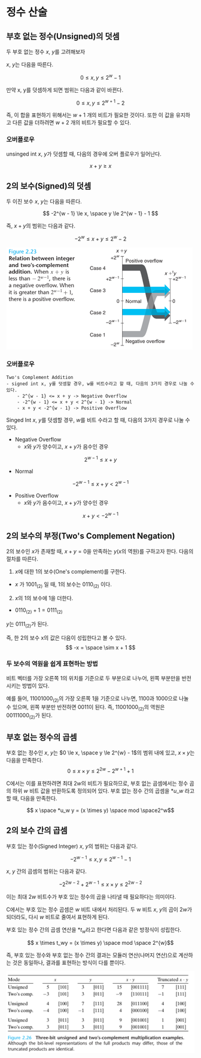 # 정수 산술

## 부호 없는 정수(Unsigned)의 덧셈

두 부호 없는 정수 $x$, $y$를 고려해보자

$x$, $y$는 다음을 따른다.

$$ 0 \le x, y \le 2^w - 1 $$

만약 x, y를 덧셈하게 되면 범위는 다음과 같이 바뀐다.

$$ 0 \le x, y \le 2^{w+1} - 2 $$

즉, 이 합을 표현하기 위해서는 $w + 1$ 개의 비트가 필요한 것이다. 또한 이 값을 유지하고 다른 값을 더하려면 $w + 2$ 개의 비트가 필요할 수 있다.

### 오버플로우

unsinged int $x$, $y$가 덧셈할 때, 다음의 경우에 오버 플로우가 일어난다.

$$ x + y \ge x$$

## 2의 보수(Signed)의 덧셈

두 이진 보수 $x$, $y$는 다음을 따른다.

$$ -2^{w - 1} \le x, \space y \le 2^{w - 1} - 1 $$

즉, $x + y$의 범위는 다음과 같다.

$$ -2^w \le x + y \le 2^{w} -2 $$

![2의 보수 간의 덧셈에 대한 관계](./static//img1.PNG)

### 오버플로우

    Two's Complement Addition
    - signed int x, y를 덧셈할 경우, w를 비트수라고 할 때, 다음의 3가지 경우로 나눌 수 있다.
        - 2^{w - 1} <= x + y -> Negative Overflow
        - -2^{w - 1} <= x + y < 2^{w - 1} -> Normal
        - x + y < -2^{w - 1} -> Positive Overflow

Singed Int $x$, $y$를 덧셈할 경우, $w$를 비트 수라고 할 때, 다음의 3가지 경우로 나눌 수 있다.

-   Negative Overflow
    -   $x$와 $y$가 양수이고, $x + y$가 음수인 경우

$$ 2^{w - 1} \le x + y $$

-   Normal

$$ -2^{w - 1} \le x + y \lt 2^{w - 1} $$

-   Positive Overflow
    -   $x$와 $y$가 음수이고, $x + y$가 양수인 경우

$$ x + y \lt -2^{w - 1}$$

## 2의 보수의 부정(Two's Complement Negation)

2의 보수인 $x$가 존재할 때, $x + y = 0$을 만족하는 $y$($x$의 역원)를 구하고자 한다. 다음의 절차를 따른다.

1. $x$에 대한 1의 보수(One's complement)를 구한다.

-   $x$ 가 $1001_{(2)}$ 일 때, 1의 보수는 $0110_{(2)}$ 이다.

2. $x$의 1의 보수에 1을 더한다.

-   $0110_{(2)} + 1 = 0111_{(2)}$

$y$는 $0111_{(2)}$가 된다.

즉, 한 2의 보수 x의 값은 다음이 성립한다고 볼 수 있다.
$$ -x = \space \sim x + 1 $$

### 두 보수의 역원을 쉽게 표현하는 방법

비트 벡터를 가장 오른쪽 1의 위치를 기준으로 두 부분으로 나누어, 왼쪽 부분만을 반전시키는 방법이 있다.

예를 들어, $11001000_{(2)}$의 가장 오른쪽 1을 기준으로 나누면, $1100$과 $1000$으로 나눌 수 있으며, 왼쪽 부분만 반전하면 $0011$이 된다. 즉, $11001000_{(2)}$의 역원은 $00111000_{(2)}$가 된다.

## 부호 없는 정수의 곱셈

부호 없는 정수인 $x$, $y$는 $0 \le x, \space y \le 2^{w} - 1$의 범위 내에 있고, $x \times y$는 다음을 만족한다.
$$ 0 \le x \times y \le 2^{2w} - 2^{w + 1} + 1$$

C에서는 이를 표현하려면 최대 $2w$의 비트가 필요하므로, 부호 없는 곱셈에서는 정수 곱의 하위 $w$ 비트 값을 반환하도록 정의되어 있다. 부호 없는 정수 간의 곱셈을 $*u\_w$ 라고 할 때, 다음을 만족한다.

$$ x \space *u_w y = (x \times y) \space mod \space2^w$$



## 2의 보수 간의 곱셈
부호 있는 정수(Signed Integer) $x$, $y$의 범위는 다음과 같다.

$$ -2^{w-1} \le x, y \le 2^{w - 1} - 1$$

$x$, $y$ 간의 곱셈의 범위는 다음과 같다.

$$ -2^{2w - 2} + 2^{w - 1} \le x \times y \le 2^{2w - 2}$$

이는 최대 $2w$ 비트수가 부호 있는 정수의 곱을 나타낼 때 필요하다는 의미이다.

C에서는 부호 있는 정수 곱셈은 $w$ 비트 내에서 처리된다. 두 w 비트 $x$, $y$의 곱이 $2w$가 되더라도, 다시 $w$ 비트로 줄여서 표현하게 된다.

 부호 있는 정수 간의 곱셈 연산을 $*t_w$라고 한다면 다음과 같은 방정식이 성립한다.

$$ x \times t_wy = (x \times y) \space mod \space 2^{w}$$

즉, 부호 있는 정수와 부호 없는 정수 간의 결과는 모듈러 연산(나머지 연산)으로 계산하는 것은 동일하나, 결과를 표현하는 방식이 다를 뿐이다.

![부호 있는 정수와 부호 없는 정수 간의 곱셈과 버림](./static//img2.png)